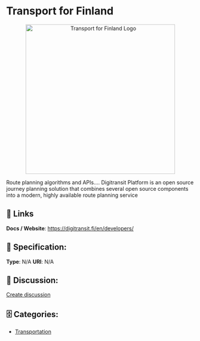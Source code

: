# Transport for Finland
<p align="center">
    <img width="400" src="https://raw.githubusercontent.com/apis-list/apis-list/main/apis/transport-for-finland/logo_256x256.png" alt="Transport for Finland Logo"/>
</p>

Route planning algorithms and APIs…. Digitransit Platform is an open source journey planning solution that combines several open source components into a
modern, highly available route planning service

##  🔗 Links
**Docs / Website**: https://digitransit.fi/en/developers/

## 🧬 Specification:
**Type**: N/A
**URI**: N/A

## 💬 Discussion:
[Create discussion](https://github.com/apis-list/apis-list/discussions/new)

## 🗄️ Categories:
- [Transportation](https://github.com/apis-list/apis-list#transportation)







